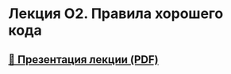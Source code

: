 # Лекция О2. Правила хорошего кода

## [🎁 Презентация лекции (PDF)](https://github.com/surfstudio/iOSSummerSchool2018/blob/master/Лекция%20О2.%20Правила%20хорошего%20кода/Лекция%20О2.%20Правила%20хорошего%20кода.pdf)
